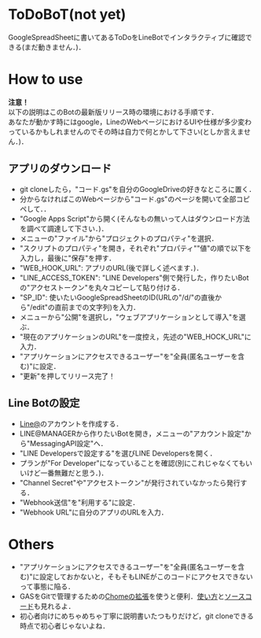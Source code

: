 # ToDoBoT(not yet)
GoogleSpreadSheetに書いてあるToDoをLineBotでインタラクティブに確認できる(まだ動きません．)．

# How to use
__注意！__  
以下の説明はこのBotの最新版リリース時の環境における手順です．  
あなたが動かす時にはgoogle，LineのWebページにおけるUIや仕様が多少変わっているかもしれませんのでその時は自力で何とかして下さい(としか言えません．)．  

## アプリのダウンロード
- git cloneしたら，"コード.gs"を自分のGoogleDriveの好きなところに置く．  
 - 分からなければこのWebページから"コード.gs"のページを開いて全部コピペして．．
- "Google Apps Script"から開く(そんなもの無いって人はダウンロード方法を調べて調達して下さい．)．  
- メニューの"ファイル"から"プロジェクトのプロパティ"を選択．  
- "スクリプトのプロパティ"を開き，それぞれ"プロパティ""値"の順で以下を入力し，最後に"保存"を押す．
 - "WEB_HOOK_URL": アプリのURL(後で詳しく述べます．)．  
 - "LINE_ACCESS_TOKEN": "LINE Developers"側で発行した，作りたいBotの"アクセストークン"を丸々コピーして貼り付ける．  
 - "SP_ID": 使いたいGoogleSpreadSheetのID(URLの"/d/"の直後から"/edit"の直前までの文字列)を入力．  
- メニューから"公開"を選択し，"ウェブアプリケーションとして導入"を選ぶ．  
- "現在のアプリケーションのURL"を一度控え，先述の"WEB_HOCK_URL"に入力．  
- "アプリケーションにアクセスできるユーザー"を"全員(匿名ユーザーを含む)"に設定．  
- "更新"を押してリリース完了！

## Line Botの設定  
- [Line@](https://at.line.me/jp/)のアカウントを作成する．  
- LINE@MANAGERから作りたいBotを開き，メニューの"アカウント設定"から"MessagingAPI設定"へ．  
- "LINE Developersで設定する"を選びLINE Developersを開く．  
- プランが"For Developer"になっていることを確認(別にこれじゃなくてもいいけど一番無難だと思う．)．  
- "Channel Secret"や"アクセストークン"が発行されていなかったら発行する．  
- "Webhook送信"を"利用する"に設定．  
- "Webhook URL"に自分のアプリのURLを入力．

# Others
- "アプリケーションにアクセスできるユーザー"を"全員(匿名ユーザーを含む)"に設定しておかないと，そもそもLINEがこのコードにアクセスできないって事態に陥る．  
- GASをGitで管理するための[Chomeの拡張](https://chrome.google.com/webstore/detail/google-apps-script-github/lfjcgcmkmjjlieihflfhjopckgpelofo)を使うと便利．[使い方](https://tadaken3.hatenablog.jp/entry/gas-github)と[ソースコード](https://github.com/leonhartX/gas-github)も見れるよ．
- 初心者向けにめちゃめちゃ丁寧に説明書いたつもりだけど，git cloneできる時点で初心者じゃないよね．
